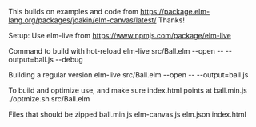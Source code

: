 This builds on examples and code from https://package.elm-lang.org/packages/joakin/elm-canvas/latest/
Thanks!

Setup:
Use elm-live from https://www.npmjs.com/package/elm-live

Command to build with hot-reload
elm-live src/Ball.elm --open -- --output=ball.js --debug

Building a regular version
elm-live src/Ball.elm --open -- --output=ball.js

To build and optimize use, and make sure index.html points at ball.min.js
./optmize.sh src/Ball.elm

Files that should be zipped
ball.min.js
elm-canvas.js
elm.json
index.html

